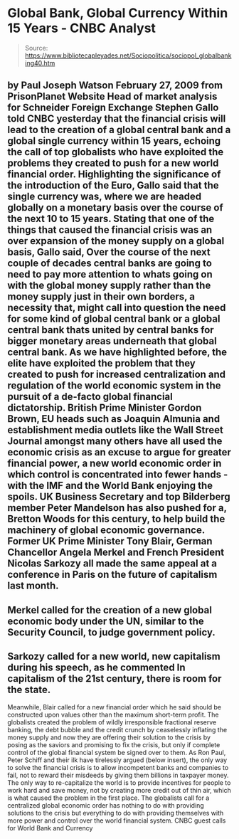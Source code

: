 # Global Bank, Global Currency Within 15 Years - CNBC Analyst

> Source: https://www.bibliotecapleyades.net/Sociopolitica/sociopol_globalbanking40.htm

by Paul Joseph Watson
February 27, 2009
from
PrisonPlanet Website
Head of market analysis for Schneider Foreign
Exchange Stephen Gallo told CNBC yesterday that the financial crisis will
lead to the creation of a global central bank and a global single currency
within 15 years, echoing the call of top globalists who have exploited the
problems they created to push for a new world financial order.
Highlighting the significance of the introduction of the Euro, Gallo said
that the single currency was,
where we are headed globally on a monetary
basis over the course of the next 10 to 15 years.
Stating that one of the things that caused the financial crisis was an over
expansion of the money supply on a global basis, Gallo said,
Over the
course of the next couple of decades central banks are going to need to pay
more attention to whats going on with the global money supply rather than
the money supply just in their own borders, a necessity that, might call
into question the need for some kind of global central bank or a global
central bank thats united by central banks for bigger monetary areas
underneath that global central bank.
As we have highlighted before,
the elite have exploited the problem that
they created to push for increased centralization and regulation of the
world economic system in the pursuit of a de-facto global financial
dictatorship.
British Prime Minister Gordon Brown, EU heads such as
Joaquin Almunia and
establishment media outlets like the Wall Street Journal amongst many others
have all used the economic crisis as an excuse to argue for greater
financial power, a new world economic order in which control is
concentrated into fewer hands - with the
IMF and the
World Bank enjoying the
spoils.
UK Business Secretary and top
Bilderberg member Peter Mandelson
has also
pushed for a,
Bretton Woods for this century, to help build the machinery
of global economic governance.
Former UK Prime Minister Tony Blair, German Chancellor
Angela Merkel and
French President Nicolas Sarkozy
all made the same appeal at a conference in
Paris on the future of capitalism last month.
-
Merkel called for the creation of a new global economic body under the UN,
similar to the Security Council, to judge government policy.
-
Sarkozy called for a new world, new capitalism during his speech, as he
commented In capitalism of the 21st century, there is room for the state.
-
Meanwhile, Blair called for a new financial order which he said should be
constructed upon values other than the maximum short-term profit.
The globalists created the problem of wildly irresponsible fractional
reserve banking, the debt bubble and the credit crunch by ceaselessly
inflating the money supply and now they are offering their solution to the
crisis by posing as the saviors and promising to fix the crisis, but only
if
complete control of the global financial system be signed over to them.
As Ron Paul, Peter Schiff and their ilk have tirelessly argued
(below insert), the only way
to solve the financial crisis is to allow incompetent banks and companies to
fail, not to reward their misdeeds by giving them billions in taxpayer
money.
The only way to re-capitalize the world is to provide incentives for
people to work hard and save money, not by creating more credit out of thin
air, which is what caused the problem in the first place.
The globalists call for a centralized global economic order has nothing to
do with providing solutions to the crisis but everything to do with
providing themselves with more power and control over the world financial
system.
CNBC guest calls for
World Bank and Currency
